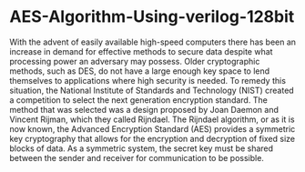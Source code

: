 # AES-Algorithm-Using-verilog-128bit
With the advent of easily available high-speed computers there has been an increase in demand for effective methods to secure data despite what processing power an adversary may possess. Older cryptographic methods, such as DES, do not have a large enough key space to lend themselves to applications where high security is needed. To remedy this situation, the National Institute of Standards and Technology (NIST) created a competition to select the next generation encryption standard. The method that was selected was a design proposed by Joan Daemon and Vincent Rijman, which they called Rijndael. The Rijndael algorithm, or as it is now known, the Advanced Encryption Standard (AES) provides a symmetric key cryptography that allows for the encryption and decryption of fixed size blocks of data. As a symmetric system, the secret key must be shared between the sender and receiver for communication to be possible.
